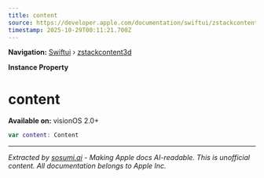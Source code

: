 ```yaml
---
title: content
source: https://developer.apple.com/documentation/swiftui/zstackcontent3d/content
timestamp: 2025-10-29T00:11:21.700Z
---
```


**Navigation:** [Swiftui](/documentation/swiftui) › [zstackcontent3d](/documentation/swiftui/zstackcontent3d)

**Instance Property**

# content

**Available on:** visionOS 2.0+

```swift
var content: Content
```

---

*Extracted by [sosumi.ai](https://sosumi.ai) - Making Apple docs AI-readable.*
*This is unofficial content. All documentation belongs to Apple Inc.*
